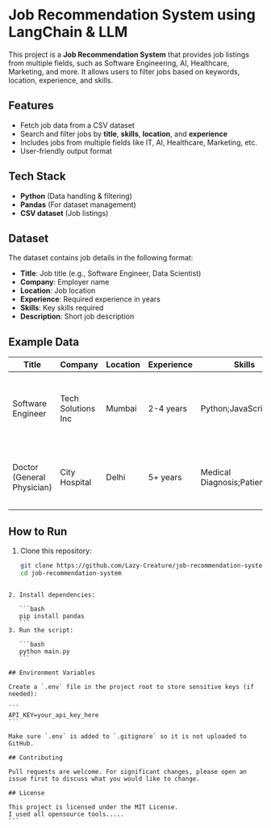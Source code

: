 # Job Recommendation System using LangChain & LLM

This project is a **Job Recommendation System** that provides job listings from multiple fields, such as Software Engineering, AI, Healthcare, Marketing, and more. It allows users to filter jobs based on keywords, location, experience, and skills.

## Features
- Fetch job data from a CSV dataset
- Search and filter jobs by **title**, **skills**, **location**, and **experience**
- Includes jobs from multiple fields like IT, AI, Healthcare, Marketing, etc.
- User-friendly output format

## Tech Stack
- **Python** (Data handling & filtering)
- **Pandas** (For dataset management)
- **CSV dataset** (Job listings)

## Dataset
The dataset contains job details in the following format:
- **Title**: Job title (e.g., Software Engineer, Data Scientist)
- **Company**: Employer name
- **Location**: Job location
- **Experience**: Required experience in years
- **Skills**: Key skills required
- **Description**: Short job description

## Example Data
| Title                     | Company             | Location  | Experience | Skills                           | Description |
|---------------------------|---------------------|-----------|------------|-----------------------------------|-------------|
| Software Engineer         | Tech Solutions Inc  | Mumbai    | 2-4 years  | Python;JavaScript;SQL            | Develop and maintain software applications for client projects. |
| Doctor (General Physician)| City Hospital       | Delhi     | 5+ years   | Medical Diagnosis;Patient Care   | Provide healthcare services to patients in general medicine. |

## How to Run
1. Clone this repository:
   ```bash
   git clone https://github.com/Lazy-Creature/job-recommendation-system-llm-chatbot.git
   cd job-recommendation-system
````

2. Install dependencies:

   ```bash
   pip install pandas
   ```
3. Run the script:

   ```bash
   python main.py
   ```

## Environment Variables

Create a `.env` file in the project root to store sensitive keys (if needed):

```
API_KEY=your_api_key_here
```

Make sure `.env` is added to `.gitignore` so it is not uploaded to GitHub.

## Contributing

Pull requests are welcome. For significant changes, please open an issue first to discuss what you would like to change.

## License

This project is licensed under the MIT License.
I used all opensource tools.....
```
